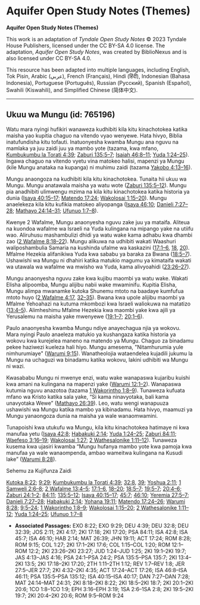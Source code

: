 # Aquifer Open Study Notes (Themes)

**Aquifer Open Study Notes (Themes)**

This work is an adaptation of *Tyndale Open Study Notes* © 2023 Tyndale House Publishers, licensed under the CC BY\-SA 4\.0 license. The adaptation, *Aquifer Open Study Notes*, was created by BiblioNexus and is also licensed under CC BY\-SA 4\.0\.

This resource has been adapted into multiple languages, including English, Tok Pisin, Arabic (عربي), French (Français), Hindi (हिंदी), Indonesian (Bahasa Indonesia), Portuguese (Português), Russian (Русский), Spanish (Español), Swahili (Kiswahili), and Simplified Chinese (简体中文).



--------------------------------

## Ukuu wa Mungu (id: 765196)

Watu mara nyingi hufikiri wanaweza kudhibiti kila kitu kinachotokea katika maisha yao kupitia chaguo na vitendo vyao wenyewe. Hata hivyo, Biblia inatufundisha kitu tofauti. Inatuonyesha kwamba Mungu ana nguvu na mamlaka ya juu zaidi juu ya mambo yote (tazama, kwa mfano, [Kumbukumbu la Torati 4:39](https://ref.ly/Deut4:39); [Zaburi 135:5–7](https://ref.ly/Ps135:5-Ps135:7); [Isaiah 46:8–11](https://ref.ly/Isa46:8-Isa46:11); [Yuda 1:24–25](https://ref.ly/Jude1:24-Jude1:25)). Ingawa chaguo na vitendo vyetu vina matokeo halisi, mapenzi ya Mungu (kile Mungu anataka na kupanga) ni muhimu zaidi (tazama [Yakobo 4:13–16](https://ref.ly/Jas4:13-Jas4:16)).

Mungu anaongoza na kudhibiti kila kitu kinachotokea. Tunaita hii ukuu wa Mungu. Mungu anatawala maisha ya watu wote ([Zaburi 135:5–12](https://ref.ly/Ps135:5-Ps135:12)). Mungu pia anadhibiti ulimwengu mzima na kila kitu kinachotokea katika historia ya dunia ([Isaya 40:15–17](https://ref.ly/Isa40:15-Isa40:17); [Matendo 17:24](https://ref.ly/Acts17:24); [Wakolosai 1:15–20](https://ref.ly/Col1:15-Col1:20)). Mungu anaelekeza kila kitu kufikia matokeo aliyopanga ([Isaya 46:10](https://ref.ly/Isa46:10); [Danieli 7:27–28](https://ref.ly/Dan7:27-Dan7:28); [Mathayo 24:14–31](https://ref.ly/Matt24:14-Matt24:31); [Ufunuo 1:7–8](https://ref.ly/Rev1:7-Rev1:8)).

Kwenye 2 Wafalme, Mungu anaonyesha nguvu zake juu ya mataifa. Aliteua na kuondoa wafalme wa Israeli na Yuda kulingana na mipango yake na utiifu wao. Aliruhusu mashambulizi dhidi ya watu wake kama adhabu kwa dhambi zao ([2 Wafalme 8:18–22](https://ref.ly/2Kgs8:18-2Kgs8:22)). Mungu alikuwa na udhibiti wakati Waashuri waliposhambulia Samaria na kushinda ufalme wa kaskazini ([17:1–6](https://ref.ly/2Kgs17:1-2Kgs17:6), [18](https://ref.ly/2Kgs17:18), [20](https://ref.ly/2Kgs17:20)). Mfalme Hezekia alifanikiwa Yuda kwa sababu ya baraka za Bwana ([18:5–7](https://ref.ly/2Kgs18:5-2Kgs18:7)). Ushawishi wa Mungu ni dhahiri katika matukio magumu ya kimataifa wakati wa utawala wa wafalme wa mwisho wa Yuda, kama alivyoahidi ([23:26–27](https://ref.ly/2Kgs23:26-2Kgs23:27)).

Mungu anaonyesha nguvu zake kwa kujibu maombi ya watu wake. Wakati Elisha alipoomba, Mungu alijibu nabii wake mwaminifu. Kupitia Elisha, Mungu alimpa mwanamke kutoka Shunemu mtoto na baadaye kumfufua mtoto huyo ([2 Wafalme 4:17](https://ref.ly/2Kgs4:17), [32–35](https://ref.ly/2Kgs4:32-2Kgs4:35)). Bwana kwa upole alijibu maombi ya Mfalme Yehoahazi na kutuma mkombozi kwa Israeli waliokuwa na matatizo ([13:4–5](https://ref.ly/2Kgs13:4-2Kgs13:5)). Alimheshimu Mfalme Hezekia kwa maombi yake kwa ajili ya Yerusalemu na maisha yake mwenyewe ([19:1–7](https://ref.ly/2Kgs19:1-2Kgs19:7); [20:1–6](https://ref.ly/2Kgs20:1-2Kgs20:6)).

Paulo anaonyesha kwamba Mungu ndiye anayechagua njia ya wokovu. Mara nyingi Paulo anaeleza matukio ya kushangaza katika historia ya wokovu kwa kurejelea maneno na matendo ya Mungu. Chaguo za binadamu pekee haziwezi kueleza hali hiyo. Mungu amesema, "Nitamhurumia yule nimhurumiaye" ([Warumi 9:15](https://ref.ly/Rom9:15)). Wanatheolojia wataendelea kujadili jukumu la Mungu na uchaguzi wa binadamu katika wokovu, lakini udhibiti wa Mungu ni wazi.

Kwasababu Mungu ni mwenye enzi, watu wake wanapaswa kujaribu kuishi kwa amani na kulingana na mapenzi yake ([Warumi 12:1–2](https://ref.ly/Rom12:1-Rom12:2)). Wanapaswa kutumia nguvu anazotoa (tazama [1 Wakorintho 1:8–9](https://ref.ly/1Cor1:8-1Cor1:9)). Tunaweza kufuata mfano wa Kristo katika sala yake, “Si kama ninavyotaka, bali kama unavyotaka Wewe” ([Mathayo 26:39](https://ref.ly/Matt26:39)). Leo, watu wengi wanapuuza ushawishi wa Mungu katika mambo ya kibinadamu. Hata hivyo, maamuzi ya Mungu yanaongoza dunia na maisha ya wale wanaomwamini.

Tunapoishi kwa utukufu wa Mungu, kila kitu kinachotokea hatimaye ni kwa manufaa yetu ([Isaya 42:8](https://ref.ly/Isa42:8); [Habakuki 2:14](https://ref.ly/Hab2:14); [Yuda 1:24–25](https://ref.ly/Jude1:24-Jude1:25); [Zaburi 84:11](https://ref.ly/Ps84:11); [Waefeso 3:16–19](https://ref.ly/Eph3:16-Eph3:19); [Wakolosai 1:27](https://ref.ly/Col1:27); [2 Wathesalonike 1:11–12](https://ref.ly/2Thess1:11-2Thess1:12)). Tunaweza kusema kwa ujasiri kwamba “Mungu hufanya mambo yote kwa pamoja kwa manufaa ya wale wanaompenda, ambao wameitwa kulingana na Kusudi lake” ([Warumi 8:28](https://ref.ly/Rom8:28)).

Sehemu za Kujifunza Zaidi

[Kutoka 8:22](https://ref.ly/Exod8:22); [9:29](https://ref.ly/Exod9:29); [Kumbukumbu la Torati 4:39](https://ref.ly/Deut4:39); [32:8](https://ref.ly/Deut32:8), [39](https://ref.ly/Deut32:39); [Yoshua 2:11](https://ref.ly/Josh2:11); [1 Samweli 2:6–8](https://ref.ly/1Sam2:6-1Sam2:8); [2 Wafalme 13:4–5](https://ref.ly/2Kgs13:4-2Kgs13:5); [17:1–6](https://ref.ly/2Kgs17:1-2Kgs17:6), [18–20](https://ref.ly/2Kgs17:18-2Kgs17:20); [18:5–7](https://ref.ly/2Kgs18:5-2Kgs18:7); [19:5–7](https://ref.ly/2Kgs19:5-2Kgs19:7); [20:4–6](https://ref.ly/2Kgs20:4-2Kgs20:6); [Zaburi 24:1–2](https://ref.ly/Ps24:1-Ps24:2); [84:11](https://ref.ly/Ps84:11); [135:5–12](https://ref.ly/Ps135:5-Ps135:12); [Isaya 40:15–17](https://ref.ly/Isa40:15-Isa40:17); [45:7](https://ref.ly/Isa45:7); [46:10](https://ref.ly/Isa46:10); [Yeremia 27:5–7](https://ref.ly/Jer27:5-Jer27:7); [Danieli 7:27–28](https://ref.ly/Dan7:27-Dan7:28); [Habakuki 2:14](https://ref.ly/Hab2:14); [Yohana 19:11](https://ref.ly/John19:11); [Matendo 17:24–26](https://ref.ly/Acts17:24-Acts17:26); [Warumi 8:28](https://ref.ly/Rom8:28); [9:5–24](https://ref.ly/Rom9:5-Rom9:24); [1 Wakorintho 1:8–9](https://ref.ly/1Cor1:8-1Cor1:9); [Wakolosai 1:15–20](https://ref.ly/Col1:15-Col1:20); [2 Wathesalonike 1:11–12](https://ref.ly/2Thess1:11-2Thess1:12); [Yuda 1:24–25](https://ref.ly/Jude1:24-Jude1:25); [Ufunuo 1:7–8](https://ref.ly/Rev1:7-Rev1:8)

* **Associated Passages:** EXO 8:22; EXO 9:29; DEU 4:39; DEU 32:8; DEU 32:39; JOS 2:11; 2KI 4:17; 2KI 17:18; 2KI 17:20; PSA 84:11; ISA 42:8; ISA 45:7; ISA 46:10; HAB 2:14; MAT 26:39; JHN 19:11; ACT 17:24; ROM 8:28; ROM 9:15; COL 1:27; 2KI 17:1–2KI 17:6; COL 1:15–COL 1:20; ROM 12:1–ROM 12:2; 2KI 23:26–2KI 23:27; JUD 1:24–JUD 1:25; 2KI 19:1–2KI 19:7; JAS 4:13–JAS 4:16; PSA 24:1–PSA 24:2; PSA 135:5–PSA 135:7; 2KI 13:4–2KI 13:5; 2KI 17:18–2KI 17:20; 2TH 1:11–2TH 1:12; REV 1:7–REV 1:8; JER 27:5–JER 27:7; 2KI 4:32–2KI 4:35; ACT 17:24–ACT 17:26; ISA 46:8–ISA 46:11; PSA 135:5–PSA 135:12; ISA 40:15–ISA 40:17; DAN 7:27–DAN 7:28; MAT 24:14–MAT 24:31; 2KI 8:18–2KI 8:22; 2KI 18:5–2KI 18:7; 2KI 20:1–2KI 20:6; 1CO 1:8–1CO 1:9; EPH 3:16–EPH 3:19; 1SA 2:6–1SA 2:8; 2KI 19:5–2KI 19:7; 2KI 20:4–2KI 20:6; ROM 9:5–ROM 9:24

